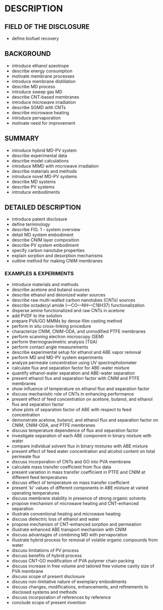 # DESCRIPTION

## FIELD OF THE DISCLOSURE

- define biofuel recovery

## BACKGROUND

- introduce ethanol azeotrope
- describe energy consumption
- motivate membrane processes
- introduce membrane distillation
- describe MD process
- introduce sweep gas MD
- describe CNT-based membranes
- introduce microwave irradiation
- describe SGMD with CNTs
- describe microwave heating
- introduce pervaporation
- motivate need for improvement

## SUMMARY

- introduce hybrid MD-PV system
- describe experimental data
- describe model calculations
- introduce MIMD with microwave irradiation
- describe materials and methods
- introduce novel MD-PV systems
- describe MD systems
- describe PV systems
- introduce embodiments

## DETAILED DESCRIPTION

- introduce patent disclosure
- define terminology
- describe FIG. 1 - system overview
- detail MD system embodiment
- describe CNIM layer composition
- describe PV system embodiment
- specify carbon nanotube properties
- explain sorption and desorption mechanisms
- outline method for making CNIM membranes

### EXAMPLES & EXPERIMENTS

- introduce materials and methods
- describe acetone and butanol sources
- describe ethanol and deionized water sources
- describe raw multi-walled carbon nanotubes (CNTs) sources
- describe octadecyl amide (—CO—NH—C18H37) functionalization
- disperse amine functionalized and raw CNTs in acetone
- add PVDF to the solution
- prepare PVA/GO MMMs by dense-film casting method
- perform in situ cross-linking procedure
- characterize CNIM, CNIM-ODA, and unmodified PTFE membranes
- perform scanning electron microscopy (SEM)
- perform thermogravimetric analysis (TGA)
- perform contact angle measurements
- describe experimental setup for ethanol and ABE vapor removal
- perform MD and MD-PV system experiments
- analyze permeate concentration using UV spectrophotometer
- calculate flux and separation factor for ABE-water mixture
- quantify ethanol-water separation and ABE-water separation
- present ethanol flux and separation factor with CNIM and PTFE membranes
- show influence of temperature on ethanol flux and separation factor
- discuss mechanistic role of CNTs in enhancing performance
- present effect of feed concentration on acetone, butanol, and ethanol flux and separation factor
- show plots of separation factor of ABE with respect to feed concentration
- demonstrate acetone, butanol, and ethanol flux and separation factor on CNIM, CNIM-ODA, and PTFE membranes
- discuss temperature dependence of flux and separation factor
- investigate separation of each ABE component in binary mixture with water
- compare individual solvent flux in binary mixtures with ABE mixture
- present effect of feed water concentration and alcohol content on total permeate flux
- discuss incorporation of CNTs and GO into PVA membrane
- calculate mass transfer coefficient from flux data
- present variation in mass transfer coefficient in PTFE and CNIM at different feed temperatures
- discuss effect of temperature on mass transfer coefficient
- present 'ki' values of different components in ABE mixture at varied operating temperatures
- discuss membrane stability in presence of strong organic solvents
- propose mechanism of microwave heating and CNT-enhanced separation
- illustrate conventional heating and microwave heating
- discuss dielectric loss of ethanol and water
- propose mechanism of CNT-enhanced sorption and permeation
- illustrate enhanced ABE transport mechanism with CNIM
- discuss advantages of combining MD with pervaporation
- illustrate hybrid process for removal of volatile organic compounds from water
- discuss limitations of PV process
- discuss benefits of hybrid process
- discuss CNT-GO modification of PVA polymer chain packing
- discuss increase in free volume and tailored free volume cavity size of PVA membrane
- discuss scope of present disclosure
- discuss non-limitative nature of exemplary embodiments
- discuss changes, modifications, enhancements, and refinements to disclosed systems and methods
- discuss incorporation of references by reference
- conclude scope of present invention

